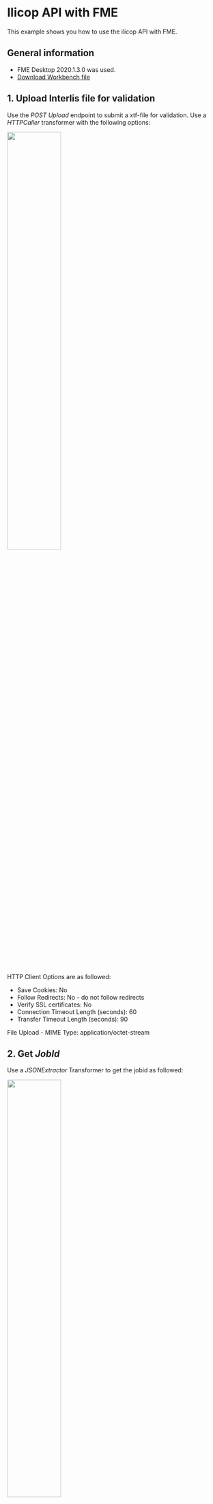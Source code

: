 # Ilicop API with FME
This example shows you how to use the ilicop API with FME.

## General information
* FME Desktop 2020.1.3.0 was used.
* [Download Workbench file](https://github.com/nrohrbach/ApiDocumentation/raw/master/IlicopAPI_FME.zip)

## 1. Upload Interlis file for validation
Use the *POST Upload* endpoint to submit a xtf-file for validation.
Use a *HTTPCaller* transformer with the following options:

<img src="https://github.com/nrohrbach/ApiDocumentation/blob/master/images/1_upload.JPG" width="50%"/>

HTTP Client Options are as followed:
* Save Cookies: No
* Follow Redirects: No - do not follow redirects
* Verify SSL certificates: No
* Connection Timeout Length (seconds): 60
* Transfer Timeout Length (seconds): 90

File Upload - MIME Type: application/octet-stream

## 2. Get *JobId*
Use a *JSONExtractor* Transformer to get the jobid as followed:

<img src="https://github.com/nrohrbach/ApiDocumentation/blob/master/images/2_jobid.JPG" width="50%"/>

## 3. Check Status
The validation starts as soon as the Interlis file was uploaded. Use the *GET Status* endpoint to check status of the validation. Bigger files take some time to validate. Use a custom *Loop* transformer to check status as long as it is still beeing processed.

<img src="https://github.com/nrohrbach/ApiDocumentation/blob/master/images/3_checkstatus.JPG" width="50%"/>

Use a *Decelerator* transformer to get a request every 5 seconds:
* Processing Slowdown Method: Per Feature Delay
* Delay Per Feature (Seconds): 5

Use a *HTTPCaller* transfomer to request job status:
* Request URL: https://ilicop.ch/api/v1/status/@Value(jobid)
* HTTP Method: GET

Use a *JSONExtractor* transformer to receive status as followed:
'''json["status"]'''

Eventually use a *Tester* transformer to loop as long as status is 'processing'.

## 4. Download Logfiles
Now use a *tester* transformer to check if data is valid. If status is 'completed' proceed with valid data e.g. publication. If status is 'completedWithErrors' download log files to detect errors and stop process with a *Terminator* transformer:


<img src="https://github.com/nrohrbach/ApiDocumentation/blob/master/images/4_logfiles.JPG" width="50%"/>

Use a *HTTPCaller* transfomer to download log files:
* Log file: https://ilicop.ch/api/v1/download?jobId=@Value(jobid)&logType=log
* Xtf Log file: https://ilicop.ch/api/v1/download?jobId=@Value(jobid)&logType=xtf
